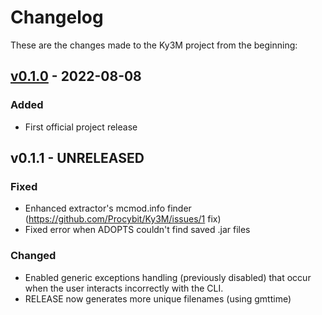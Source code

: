 # Changelog

These are the changes made to the Ky3M project from the beginning:

## [v0.1.0](https://github.com/Procybit/Ky3M/releases/tag/v0.1.0) - 2022-08-08

### Added

- First official project release

## v0.1.1 - UNRELEASED

### Fixed

- Enhanced extractor's mcmod.info finder (https://github.com/Procybit/Ky3M/issues/1 fix)
- Fixed error when ADOPTS couldn't find saved .jar files

### Changed

- Enabled generic exceptions handling (previously disabled) that occur when the user interacts incorrectly with the CLI.
- RELEASE now generates more unique filenames (using gmttime)
